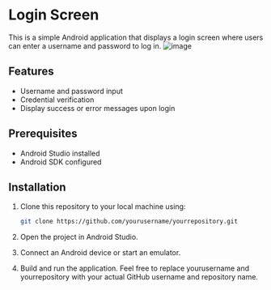 # Login Screen

This is a simple Android application that displays a login screen where users can enter a username and password to log in.
![image](https://github.com/user-attachments/assets/8f10ec54-53e1-44b1-8d0e-3457f9bbeb32)


## Features

- Username and password input
- Credential verification
- Display success or error messages upon login

## Prerequisites

- Android Studio installed
- Android SDK configured

## Installation

1. Clone this repository to your local machine using:
    ```sh
    git clone https://github.com/yourusername/yourrepository.git
    ```

2. Open the project in Android Studio.

3. Connect an Android device or start an emulator.

4. Build and run the application.
Feel free to replace yourusername and yourrepository with your actual GitHub username and repository name.
